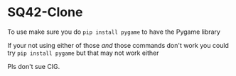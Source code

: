 # SQ42-Clone

To use make sure you do `pip install pygame` to have the Pygame library

If your not using either of those *and* those commands don't work you could try `pip install pygame` but that may not work either


Pls don't sue CIG. 
